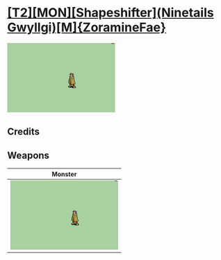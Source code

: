 # [\[T2\]\[MON\]\[Shapeshifter\]\(Ninetails Gwyllgi\)\[M\]{ZoramineFae}](./%5BT2%5D%5BMON%5D%5BShapeshifter%5D(Ninetails%20Gwyllgi)%5BM%5D%7BZoramineFae%7D)

<img src="./8.%20Monster/Monster_000.png" alt="[T2][MON][Shapeshifter](Ninetails Gwyllgi)[M]{ZoramineFae} standing" />

## Credits



## Weapons


|Monster |
|  :---: |
| <img alt="Monster animation" src="./8.%20Monster/Monster.gif" /> |
